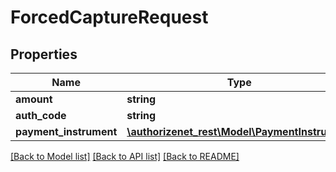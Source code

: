 # ForcedCaptureRequest

## Properties
Name | Type | Description | Notes
------------ | ------------- | ------------- | -------------
**amount** | **string** |  | 
**auth_code** | **string** |  | 
**payment_instrument** | [**\authorizenet_rest\Model\PaymentInstrument**](PaymentInstrument.md) |  | 

[[Back to Model list]](../README.md#documentation-for-models) [[Back to API list]](../README.md#documentation-for-api-endpoints) [[Back to README]](../README.md)


